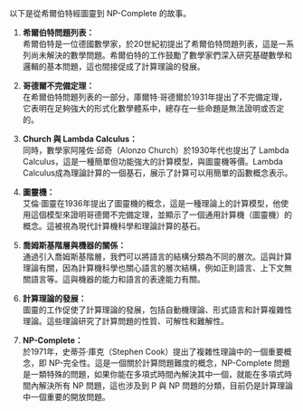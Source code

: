 以下是從希爾伯特經圖靈到 NP-Complete 的故事。

1. **希爾伯特問題列表：**  
希爾伯特是一位德國數學家，於20世紀初提出了希爾伯特問題列表，這是一系列尚未解決的數學問題。希爾伯特的工作鼓勵了數學家們深入研究基礎數學和邏輯的基本問題，這也間接促成了計算理論的發展。

2. **哥德爾不完備定理：**  
在希爾伯特問題列表的一部分，庫爾特·哥德爾於1931年提出了不完備定理，它表明在足夠強大的形式化數學體系中，總存在一些命題是無法證明或否定的。

3. **Church 與 Lambda Calculus：**  
同時，數學家阿隆佐·邱奇（Alonzo Church）於1930年代也提出了 Lambda Calculus，這是一種簡單但功能強大的計算模型，與圖靈機等價。Lambda Calculus成為理論計算的一個基石，展示了計算可以用簡單的函數概念表示。

4. **圖靈機：**  
艾倫·圖靈在1936年提出了圖靈機的概念，這是一種理論上的計算模型，他使用這個模型來證明哥德爾不完備定理，並顯示了一個通用計算機（圖靈機）的概念。這被視為現代計算機科學和理論計算的基石。

5. **喬姆斯基階層與機器的關係：**  
通過引入喬姆斯基階層，我們可以將語言的結構分類為不同的層次。這與計算理論有關，因為計算機科學也關心語言的層次結構，例如正則語言、上下文無關語言等。這與機器的能力和語言的表達能力有關。

6. **計算理論的發展：**  
圖靈的工作促使了計算理論的發展，包括自動機理論、形式語言和計算複雜性理論。這些理論研究了計算問題的性質、可解性和難解性。

7. **NP-Complete：**  
於1971年，史蒂芬·庫克（Stephen Cook）提出了複雜性理論中的一個重要概念，即 NP-完全性。這是一個關於計算問題難度的概念，NP-Complete 問題是一類特殊的問題，如果你能在多項式時間內解決其中一個，就能在多項式時間內解決所有 NP 問題，這也涉及到 P 與 NP 問題的分類，目前仍是計算理論中一個重要的開放問題。
